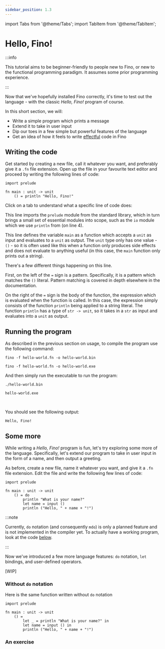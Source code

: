 ```yaml
---
sidebar_position: 1.3
---
```


import Tabs from '@theme/Tabs';
import TabItem from '@theme/TabItem';

# Hello, Fino!

:::info

This tutorial aims to be beginner-friendly to people new to Fino, or new to the functional programming paradigm. It assumes some prior programming experience.

:::

Now that we've hopefully installed Fino correctly, it's time to test out the language - with the classic *Hello, Fino!* program of course.

In this short section, we will:
- Write a simple program which prints a message
- Extend it to take in user input
- Dip our toes in a few simple but powerful features of the language
- Get an idea of how it feels to write [effectful](https://en.wikipedia.org/wiki/Side_effect_(computer_science)) code in Fino

## Writing the code

Get started by creating a new file, call it whatever you want, and preferably give it a `.fn` file extension. Open up the file in your favourite text editor and proceed by writing the following lines of code:
```(jsx title="hello-world.fn" showLineNumbers)
import prelude

fn main : unit -> unit
    () = println "Hello, Fino!"
```

Click on a tab to understand what a specific line of code does:
<Tabs>
<TabItem value="line1" label="Line 1" default>

This line imports the `prelude` module from the standard library, which in turn brings a small set of essential modules into scope, such as the `io` module which we use `println` from (on line 4).

</TabItem>
<TabItem value="line3" label="Line 3">

This line defines the variable `main` as a function which accepts a `unit` as input and evaluates to a `unit` as output. The `unit` type only has one value - `()` - so it is often used like this when a function only produces side effects and does not evaluate to anything useful (in this case, the `main` function only prints out a string).

</TabItem>
<TabItem value="line4" label="Line 4">

There's a few different things happening on this line.

First, on the left of the `=` sign is a pattern. Specifically, it is a pattern which matches the `()` literal. Pattern matching is covered in depth elsewhere in the documentation.

On the right of the `=` sign is the body of the function, the expression which is evaluated when the function is called. In this case, the expression simply consists of the function `println` being applied to a string literal. The function `println` has a type of `str -> unit`, so it takes in a `str` as input and evaluates into a `unit` as output.

</TabItem>
</Tabs>

## Running the program

As described in the previous section on usage, to compile the program use the following command:
<Tabs groupId="os-cmd">
<TabItem value="posix" label="Linux / MacOS" default>

```
fino -f hello-world.fn -o hello-world.bin
```

</TabItem>
<TabItem value="windows" label="Windows">

```
fino -f hello-world.fn -o hello-world.exe
```

</TabItem>
</Tabs>

And then simply run the executable to run the program:

<Tabs groupId="os-cmd">
<TabItem value="posix" label="Linux / MacOS" default>

```
./hello-world.bin
```

</TabItem>
<TabItem value="windows" label="Windows">

```
hello-world.exe
```

</TabItem>
</Tabs>

<br/>

You should see the following output:
```
Hello, Fino!
```

## Some more
While writing a *Hello, Fino!* program is fun, let's try exploring some more of the language. Specifically, let's extend our program to take in user input in the form of a name, and then output a greeting.

As before, create a new file, name it whatever you want, and give it a `.fn` file extension. Edit the file and write the following few lines of code:
```(jsx title="greeting.fn" showLineNumbers)
import prelude

fn main : unit -> unit
    () = do
        println "What is your name?"
        let name = input ()
        println ("Hello, " + name + "!")
```

:::note

Currently, `do` notation (and consequently `mdo`) is only a planned feature and is not implemented in the compiler yet. To actually have a working program, look at the code [below](#without-do-notation).

:::

Now we've introduced a few more language features: `do` notation, `let` bindings, and user-defined operators.

[WIP]

### Without `do` notation
Here is the same function written without `do` notation
```(jsx title="greeting.fn" showLineNumbers)
import prelude

fn main : unit -> unit
    () =
        let _ = println "What is your name?" in
        let name = input () in
        println ("Hello, " + name + "!")
```

### An exercise